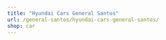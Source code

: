 ```yaml
---
title: "Hyundai Cars General Santos"
url: /general-santos/hyundai-cars-general-santos/
shop: car
---
```

